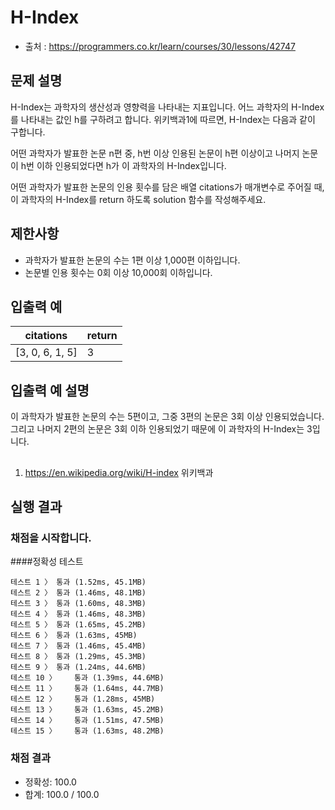 # H-Index
* 출처 : https://programmers.co.kr/learn/courses/30/lessons/42747

## 문제 설명
H-Index는 과학자의 생산성과 영향력을 나타내는 지표입니다. 어느 과학자의 H-Index를 나타내는 값인 h를 구하려고 합니다. 위키백과1에 따르면, H-Index는 다음과 같이 구합니다.

어떤 과학자가 발표한 논문 n편 중, h번 이상 인용된 논문이 h편 이상이고 나머지 논문이 h번 이하 인용되었다면 h가 이 과학자의 H-Index입니다.

어떤 과학자가 발표한 논문의 인용 횟수를 담은 배열 citations가 매개변수로 주어질 때, 이 과학자의 H-Index를 return 하도록 solution 함수를 작성해주세요.

## 제한사항
* 과학자가 발표한 논문의 수는 1편 이상 1,000편 이하입니다.
* 논문별 인용 횟수는 0회 이상 10,000회 이하입니다.

## 입출력 예
| citations | return |
| --- | --- |
| [3, 0, 6, 1, 5] | 3 |

## 입출력 예 설명
이 과학자가 발표한 논문의 수는 5편이고, 그중 3편의 논문은 3회 이상 인용되었습니다. 그리고 나머지 2편의 논문은 3회 이하 인용되었기 때문에 이 과학자의 H-Index는 3입니다.

##
1. https://en.wikipedia.org/wiki/H-index 위키백과

## 실행 결과
### 채점을 시작합니다.
####정확성  테스트
```
테스트 1 〉	통과 (1.52ms, 45.1MB)
테스트 2 〉	통과 (1.46ms, 48.1MB)
테스트 3 〉	통과 (1.60ms, 48.3MB)
테스트 4 〉	통과 (1.46ms, 48.3MB)
테스트 5 〉	통과 (1.65ms, 45.2MB)
테스트 6 〉	통과 (1.63ms, 45MB)
테스트 7 〉	통과 (1.46ms, 45.4MB)
테스트 8 〉	통과 (1.29ms, 45.3MB)
테스트 9 〉	통과 (1.24ms, 44.6MB)
테스트 10 〉	통과 (1.39ms, 44.6MB)
테스트 11 〉	통과 (1.64ms, 44.7MB)
테스트 12 〉	통과 (1.28ms, 45MB)
테스트 13 〉	통과 (1.63ms, 45.2MB)
테스트 14 〉	통과 (1.51ms, 47.5MB)
테스트 15 〉	통과 (1.63ms, 48.2MB)
```
### 채점 결과
* 정확성: 100.0
* 합계: 100.0 / 100.0
